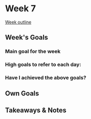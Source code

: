 # Week 7
[Week outline](https://github.com/makersacademy/course/blob/master/week_outlines.md/#week-7)

## Week's Goals

### Main goal for the week


### High goals to refer to each day:


### Have I achieved the above goals?

## Own Goals

## Takeaways & Notes

